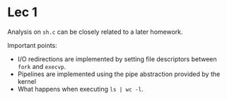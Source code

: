 # Lec 1

Analysis on `sh.c` can be closely related to a later homework.

Important points:

- I/O redirections are implemented by setting file descriptors between `fork` and `execvp`.
- Pipelines are implemented using the pipe abstraction provided by the kernel
- What happens when executing `ls | wc -l`.